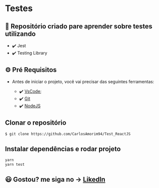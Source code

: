 # Testes


## 🚀 Repositório criado pare aprender sobre testes utilizando

- ✔️ Jest
- ✔️ Testing Library


## ⚙ Pré Requisitos

- Antes de iniciar o projeto, você vai precisar das seguintes ferramentas: 

    - ✔️ [VsCode](https://code.visualstudio.com/download);
    - ✔️ [Git](https://git-scm.com/)
    - ✔️ [NodeJS](https://nodejs.org/en/download/)


## Clonar o repositório
```bash
$ git clone https://github.com/CarlosAmorim94/Test_ReactJS
```

## Instalar dependências e rodar projeto
```bash
yarn
yarn test
```


## 😃 Gostou? me siga no -> [Likedln](https://www.linkedin.com/in/CarlosAmorim94/)
